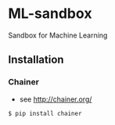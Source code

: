 # ML-sandbox
Sandbox for Machine Learning

## Installation

### Chainer

- see http://chainer.org/

```
$ pip install chainer
```
